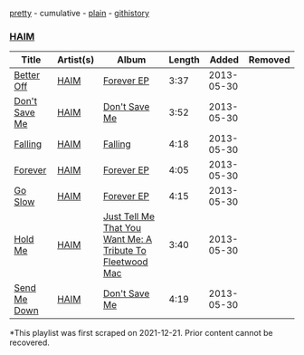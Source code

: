[pretty](/playlists/pretty/5hINCaYWvVwzzLmhh4y11x.md) - cumulative - [plain](/playlists/plain/5hINCaYWvVwzzLmhh4y11x) - [githistory](https://github.githistory.xyz/mackorone/spotify-playlist-archive/blob/main/playlists/plain/5hINCaYWvVwzzLmhh4y11x)

### [HAIM](https://open.spotify.com/playlist/0kEKPXp1QbP3JIoLaqcTs4)

> 

| Title | Artist(s) | Album | Length | Added | Removed |
|---|---|---|---|---|---|
| [Better Off](https://open.spotify.com/track/4dZbVEEeXkcC6uWDEj9mHx) | [HAIM](https://open.spotify.com/artist/4Ui2kfOqGujY81UcPrb5KE) | [Forever EP](https://open.spotify.com/album/5YixEsuB5itX9HSFenTQla) | 3:37 | 2013-05-30 |  |
| [Don't Save Me](https://open.spotify.com/track/6hzUhWGMBWKntf3kcv0oGu) | [HAIM](https://open.spotify.com/artist/4Ui2kfOqGujY81UcPrb5KE) | [Don't Save Me](https://open.spotify.com/album/3VnYkmazYZjTVms2GHSPBd) | 3:52 | 2013-05-30 |  |
| [Falling](https://open.spotify.com/track/1PchfarnjfYIwLhMtzyoa6) | [HAIM](https://open.spotify.com/artist/4Ui2kfOqGujY81UcPrb5KE) | [Falling](https://open.spotify.com/album/0K6gtslcXoEbmJoDxCMue7) | 4:18 | 2013-05-30 |  |
| [Forever](https://open.spotify.com/track/6qWA7ZjufsNKhERgEwGqeA) | [HAIM](https://open.spotify.com/artist/4Ui2kfOqGujY81UcPrb5KE) | [Forever EP](https://open.spotify.com/album/5YixEsuB5itX9HSFenTQla) | 4:05 | 2013-05-30 |  |
| [Go Slow](https://open.spotify.com/track/63ho2fVBlbyAC3MhLXyyph) | [HAIM](https://open.spotify.com/artist/4Ui2kfOqGujY81UcPrb5KE) | [Forever EP](https://open.spotify.com/album/5YixEsuB5itX9HSFenTQla) | 4:15 | 2013-05-30 |  |
| [Hold Me](https://open.spotify.com/track/4e6bjKVgk1Jo0aV7gpnYiN) | [HAIM](https://open.spotify.com/artist/4Ui2kfOqGujY81UcPrb5KE) | [Just Tell Me That You Want Me: A Tribute To Fleetwood Mac](https://open.spotify.com/album/0zNgnf1qvFUp8NFEi7J2ZH) | 3:40 | 2013-05-30 |  |
| [Send Me Down](https://open.spotify.com/track/5wo1cgmfpWrkix7xBIBHsB) | [HAIM](https://open.spotify.com/artist/4Ui2kfOqGujY81UcPrb5KE) | [Don't Save Me](https://open.spotify.com/album/3VnYkmazYZjTVms2GHSPBd) | 4:19 | 2013-05-30 |  |

\*This playlist was first scraped on 2021-12-21. Prior content cannot be recovered.
